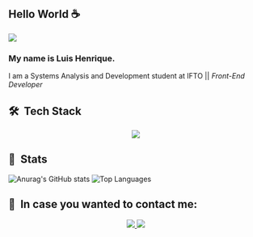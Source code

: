 ## Hello World  :coffee:

![](https://komarev.com/ghpvc/?username=lhenriquedeveloper)

### My name is Luis Henrique.

I am a Systems Analysis and Development student at IFTO || *Front-End Developer*


## 🛠 &nbsp;Tech Stack

<p align="center">
  <a href="https://skillicons.dev">
    <img src="https://skillicons.dev/icons?i=html,css,js,ts,nodejs,angular,react,sass,tailwind,figma,vscode,vite,git,github,firebase" />
  </a>
</p>

## :memo: &nbsp;Stats

![Anurag's GitHub stats](https://github-readme-stats.vercel.app/api?username=lhenriquedeveloper&show_icons=true)
![Top Languages](https://github-readme-stats.vercel.app/api/top-langs/?username=lhenriquedeveloper&hide=jupyter%20notebook&langs_count=20&count_private=true&show_icons=true&layout=compact) 

 ## 👥 &nbsp;In case you wanted to contact me:
 
 <p align="center">
  <a href="https://www.instagram.com/lhenriques24/" alt="Instagram">
    <img src="https://img.shields.io/badge/Instagram-E4405F?style=for-the-badge&logo=instagram&logoColor=white"/>
  </a>
  
  <a href="https://www.linkedin.com/in/lhenriquedev/" alt="Linkedin">
    <img src="https://img.shields.io/badge/LinkedIn-0077B5?style=for-the-badge&logo=linkedin&logoColor=white"/>
  </a>
</p>
